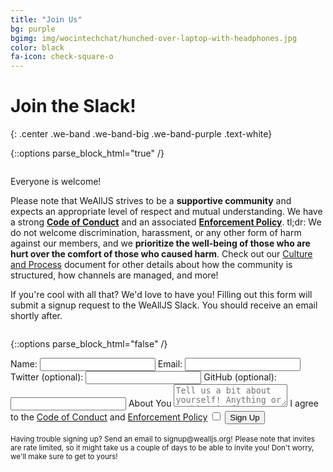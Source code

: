 ```yaml
---
title: "Join Us"
bg: purple
bgimg: img/wocintechchat/hunched-over-laptop-with-headphones.jpg
color: black
fa-icon: check-square-o
---
```


# Join the Slack!
{: .center .we-band .we-band-big .we-band-purple .text-white}

{::options parse_block_html="true" /}

<div class="container we-band we-band-white we-band-narrow text-black">

<div class="row">

<div class="column big">

Everyone is welcome!

Please note that WeAllJS strives to be a **supportive community** and expects an
appropriate level of respect and mutual understanding. We have a strong [**Code
of Conduct**](/code-of-conduct) and an associated [**Enforcement
Policy**](/enforcement). tl;dr: We do not welcome discrimination, harassment, or
any other form of harm against our members, and we **prioritize the well-being
of those who are hurt over the comfort of those who caused harm**. Check out our
[Culture and Process](/culture-and-process) document for other details about how
the community is structured, how channels are managed, and more!

If you're cool with all that? We'd love to have you! Filling out this form will
submit a signup request to the WeAllJS Slack. You should receive an email
shortly after.

</div>

{::options parse_block_html="false" /}

<div class="column small">
	<form action="http://api.wealljs.org/signup" method="POST">
    <label>Name: <input name="name" required type="text"></label>
    <label>Email: <input name="email" required type="email"></label>
    <label>Twitter (optional): <input name="twitter" type="text"></label>
    <label>GitHub (optional): <input name="github" type="text"></label>
    <label>About You</label>
    <textarea name="about" placeholder="Tell us a bit about yourself! Anything or nothing is fine!"></textarea>
    <label>I agree to the <a href="/code-of-conduct.html">Code of Conduct</a> and <a href="/enforcement.html">Enforcement Policy</a>
      <input type="checkbox" name="coc" required>
    </label>
    <input type="hidden" name="redirect_uri" value="http://wealljs.org/postsignup.html">
    <input type="hidden" name="team_id" value="T1WSA6TGQ">
    <button type="submit">Sign Up</button>
  </form>
  <small>Having trouble signing up? Send an email to signup@wealljs.org!</small>
  <small>Please note that invites are rate limited, so it might take us a couple of days to be able to invite you! Don&apos;t worry, we&apos;ll make sure to get to yours!</small>
</div>

</div>

</div>
